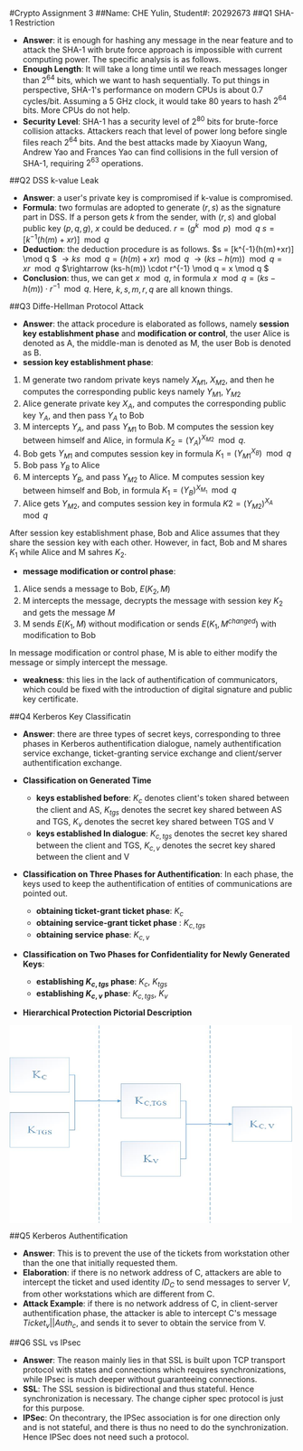 #Crypto Assignment 3
##Name: CHE Yulin, Student#: 20292673
##Q1  SHA-1 Restriction
- **Answer**: it is enough for hashing any message in the near feature and to attack the SHA-1 with brute force approach is impossible with current computing power. The specific analysis is as follows.
- **Enough Length**: It will take a long time until we reach messages longer than $2^{64}$ bits,  which we want to hash sequentially. To put things in perspective, SHA-1's performance on modern CPUs is about $0.7$ cycles/bit. Assuming a 5 GHz clock, it would take 80 years to hash $2^{64}$ bits. More CPUs do not help.
- **Security Level**: SHA-1 has a security level of $2^{80}$ bits for brute-force collision attacks. Attackers reach that level of power long before single files reach $2^{64}$ bits.  And the best attacks made by Xiaoyun Wang, Andrew Yao and Frances Yao can find collisions in the full version of SHA-1, requiring $2^{63}$ operations.

##Q2 DSS k-value Leak
- **Answer**: a user's private key is compromised if k-value is compromised.
- **Formula**: two formulas are adopted to generate $(r, s)$ as the signature part in DSS. If a person gets $k$ from the sender, with $(r,s)$ and global public key $(p, q, g)$, $x$ could be deduced.
$r=(g^k \mod p) \mod q$
$s = [k^{-1}(h(m)+xr)] \mod q$
- **Deduction**:  the deduction procedure is as follows.
$s = [k^{-1}(h(m)+xr)] \mod q $
$\rightarrow ks \mod q = (h(m)+xr) \mod q$
$\rightarrow (ks-h(m)) \mod q= xr \mod q$
$\rightarrow (ks-h(m)) \cdot r^{-1} \mod q = x \mod q $
- **Conclusion**: thus, we can get $x \mod q$,  in formula
$x \mod q =(ks-h(m)) \cdot r^{-1} \mod q$.
Here, $k, s , m , r, q$ are all known things.

##Q3 Diffe-Hellman Protocol Attack
- **Answer**: the attack procedure is elaborated as follows, namely **session key establishment phase** and **modification or control**, the user Alice is denoted as A, the middle-man is denoted as M,  the user Bob is denoted as B.
- **session key establishment phase**:

1. M generate two random private keys namely $X_{M1}$, $X_{M2}$, and then he computes the corresponding public keys namely $Y_{M1}$, $Y_{M2}$
2. Alice generate private key $X_{A}$, and computes the corresponding public key $Y_{A}$, and then pass $Y_{A}$ to Bob
3. M intercepts $Y_{A}$, and pass $Y_{M1}$ to Bob. M computes the session key between himself and Alice, in formula $K_2=(Y_A)^{X_{M2}} \mod q$.
4. Bob gets $Y_{M1}$ and computes session key in formula $K_1=(Y_{M1}^{X_B}) \mod q$
5. Bob pass $Y_{B}$ to Alice
6. M intercepts $Y_{B}$, and pass $Y_{M2}$ to Alice. M computes session key between himself and Bob, in formula $K_1=(Y_B)^{X_{M_1}} \mod q$
7. Alice gets $Y_{M2}$, and computes session key in formula $K2=(Y_{M2})^{X_A} \mod q$

After session key establishment phase, Bob and Alice assumes that they share the session key with each other. However, in fact, Bob and M shares $K_1$ while Alice and M sahres $K_2$.

- **message modification or control phase**:
1. Alice sends a message to Bob, $E(K_2, M)$
2. M intercepts the message, decrypts the message with session key $K_2$ and gets the message $M$
3. M sends $E(K_1, M)$ without modification or sends $E(K_1, M^{changed})$ with modification to Bob

In message modification or control phase, M is able to either modify the message or simply intercept the message.

- **weakness**: this lies in the lack of authentification of communicators, which could be fixed with the introduction of digital signature and public key certificate.

##Q4 Kerberos Key Classificatin
- **Answer**: there are three types of secret keys, corresponding to three phases in Kerberos authentification dialogue, namely authentification service exchange, ticket-granting service exchange and client/server authentification exchange.
- **Classification on Generated Time**
	- **keys established before**: $K_c$ denotes client's token shared between the client and AS, $K_{tgs}$ denotes the secret key shared between AS and TGS, $K_{v}$ denotes the secret key shared between TGS and V
	- **keys established In dialogue**: $K_{c, tgs}$ denotes the secret key shared between the client and TGS, $K_{c, v}$ denotes the secret key shared between the client and V
- **Classification on Three Phases for Authentification**:
	In each phase, the keys used to keep the authentification of entities of communications are pointed out.
	- **obtaining ticket-grant ticket phase**: $K_c$
	- **obtaining service-grant ticket phase** : $K_{c, tgs}$
	- **obtaining service phase**: $K_{c,v}$

- **Classification on Two Phases for Confidentiality for Newly Generated Keys**:
	- **establishing $K_{c, tgs}$ phase**:  $K_c$, $K_{tgs}$
	- **establishing $K_{c,v}$ phase**:  $K_{c,tgs}$, $K_v$

- **Hierarchical Protection Pictorial Description**
<img src="./demo_key_dependency.jpg" width = "500" height = "350" alt="图片名称" align=center />


##Q5 Kerberos Authentification
- **Answer**: This is to prevent the use of the tickets from workstation other than the one that initially requested them.
- **Elaboration**: if there is no network address of C, attackers are able to intercept the ticket and used identity $ID_C$ to send messages to server $V$, from other workstations which are different from C.
- **Attack Example**: if there is no network address of C, in client-server authentification phase, the attacker is able to intercept C's message $Ticket_{v}||Auth_c$, and sends it to sever to obtain the service from V.

##Q6 SSL vs IPsec
- **Answer**: The reason mainly lies in that SSL is built upon TCP transport protocol with states and connections which requires synchronizations, while IPsec is much deeper without guaranteeing connections.
- **SSL**: The SSL session is bidirectional and thus stateful. Hence synchronization is necessary. The change cipher spec protocol is just for this purpose.
- **IPSec**: On thecontrary, the IPSec association is for one direction only and is not stateful, and
there is thus no need to do the synchronization. Hence IPSec does not need such a
protocol.
